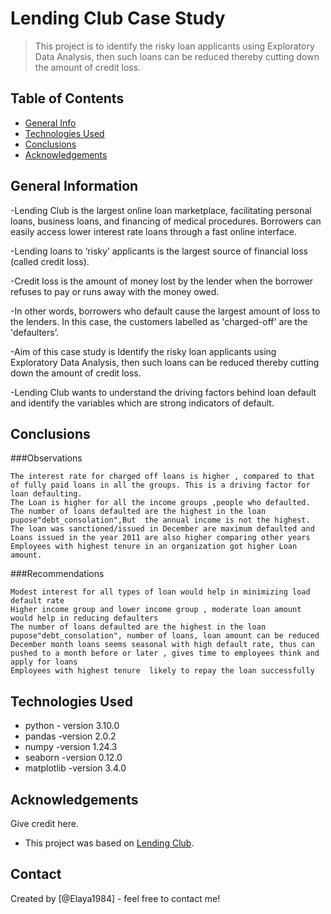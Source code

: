 # Lending Club Case Study
> This project is to identify the risky loan applicants using Exploratory Data Analysis, then such loans can be reduced thereby cutting down the amount of credit loss.


## Table of Contents
* [General Info](#general-information)
* [Technologies Used](#technologies-used)
* [Conclusions](#conclusions)
* [Acknowledgements](#acknowledgements)

<!-- You can include any other section that is pertinent to your problem -->

## General Information
-Lending Club is the largest online loan marketplace, facilitating personal loans, business loans, and financing of medical procedures. Borrowers can easily access lower interest rate loans through a fast online interface.

-Lending loans to ‘risky’ applicants is the largest source of financial loss (called credit loss). 

-Credit loss is the amount of money lost by the lender when the borrower refuses to pay or runs away with the money owed.

-In other words, borrowers who default cause the largest amount of loss to the lenders. In this case, the customers labelled as 'charged-off' are the 'defaulters’.

-Aim of this case study is Identify the risky loan applicants using Exploratory Data Analysis, then such loans can be reduced thereby cutting down the amount of credit loss.

-Lending Club wants to understand the driving factors behind loan default and identify the variables which are strong indicators of default.


<!-- You don't have to answer all the questions - just the ones relevant to your project. -->

## Conclusions

###Observations

    The interest rate for charged off loans is higher , compared to that of fully paid loans in all the groups. This is a driving factor for loan defaulting.
    The Loan is higher for all the income groups ,people who defaulted.
    The number of loans defaulted are the highest in the loan pupose"debt_consolation",But  the annual income is not the highest.
    The loan was sanctioned/issued in December are maximum defaulted and  Loans issued in the year 2011 are also higher comparing other years
    Employees with highest tenure in an organization got higher Loan amount.
###Recommendations

    Modest interest for all types of loan would help in minimizing load default rate 
    Higher income group and lower income group , moderate loan amount would help in reducing defaulters 
    The number of loans defaulted are the highest in the loan pupose"debt_consolation", number of loans, loan amount can be reduced
    December month loans seems seasonal with high default rate, thus can pushed to a month before or later , gives time to employees think and apply for loans
    Employees with highest tenure  likely to repay the loan successfully


<!-- You don't have to answer all the questions - just the ones relevant to your project. -->


## Technologies Used
- python - version 3.10.0
- pandas -version 2.0.2
- numpy  -version 1.24.3
- seaborn -version 0.12.0
- matplotlib -version 3.4.0

<!-- As the libraries versions keep on changing, it is recommended to mention the version of library used in this project -->

## Acknowledgements
Give credit here.

- This project was based on [Lending Club](https://www.lendingclub.com/).


## Contact
Created by [@Elaya1984] - feel free to contact me!


<!-- Optional -->
<!-- ## License -->
<!-- This project is open source and available under the [... License](). -->

<!-- You don't have to include all sections - just the one's relevant to your project -->
